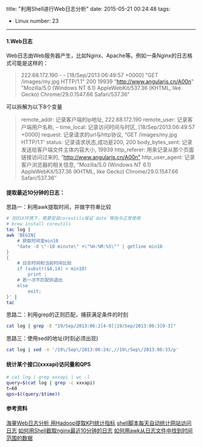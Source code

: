 title: "利用Shell进行Web日志分析"
date: 2015-05-21 00:24:48
tags:
  - Linux
number: 23
---

#### 1.Web日志

Web日志由Web服务器产生，比如Nginx、Apache等。例如一条Nginx的日志格式可能是这样的：

> 222.68.172.190 - - [18/Sep/2013:06:49:57 +0000] "GET /images/my.jpg HTTP/1.1" 200 19939
>  "http://www.angularjs.cn/A00n" "Mozilla/5.0 (Windows NT 6.1)
>  AppleWebKit/537.36 (KHTML, like Gecko) Chrome/29.0.1547.66 Safari/537.36"

可以拆解为以下8个变量

> remote_addr: 记录客户端的ip地址, 222.68.172.190
> remote_user: 记录客户端用户名称, –
> time_local: 记录访问时间与时区, [18/Sep/2013:06:49:57 +0000]
> request: 记录请求的url与http协议, “GET /images/my.jpg HTTP/1.1″
> status: 记录请求状态,成功是200, 200
> body_bytes_sent: 记录发送给客户端文件主体内容大小, 19939
> http_referer: 用来记录从那个页面链接访问过来的, “http://www.angularjs.cn/A00n”
> http_user_agent: 记录客户浏览器的相关信息, “Mozilla/5.0 (Windows NT 6.1) AppleWebKit/537.36 (KHTML, like Gecko) Chrome/29.0.1547.66 Safari/537.36″
#### 提取最近10分钟的日志：

思路一：利用awk提取时间，并做字符串比较

``` bash
# 在OSX环境下，需要安装coreutils保证`date`等指令正常使用
# brew install coreutils
tac log | 
awk 'BEGIN{
    # 获取时间至min10
    "date -d \"-10 minute\" +\"%H:%M:%S\"" | getline min10 
} 
{
    # 日志时间和当前时间比较
    if (substr($4,14) > min10) 
        print ;
    # 若一次不匹配则退出
    else 
        exit;
}' |
tac
```

思路二：利用grep的正则匹配，捕获满足条件的时刻

``` bash
cat log | grep -E "19/Sep/2013:06:2[4-9]|19/Sep/2013:06:3[0-3]"
```

思路三：使用sed的地址(时刻必须出现)

``` bash
cat log | sed -n '/19\/Sep\/2013:06:24/,//19\/Sep\/2013:06:33/p'
```
#### 统计某个接口(xxxapi)访问量和QPS

``` bash
# cat log | grep xxxapi | wc -l
query=$(cat log | grep -c xxxapi)
t=60
qps=$((query/$time))
```
#### 参考资料

[海量Web日志分析 用Hadoop提取KPI统计指标](http://blog.fens.me/hadoop-mapreduce-log-kpi/)
[shell脚本每天自动统计网站访问日志](https://www.centos.bz/2012/11/shell-scrpit-auto-count-log/)
[如何用Shell截取nginx最近10分钟的日志](http://www.oschina.net/question/42741_115440)
[如何用awk从日志文件中找到时间范围的数据](http://bbs.chinaunix.net/thread-4096403-1-1.html)
